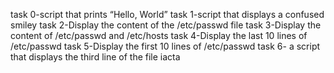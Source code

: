 
task 0-script that prints “Hello, World”
task 1-script that displays a confused smiley 
task 2-Display the content of the /etc/passwd file
task 3-Display the content of /etc/passwd and /etc/hosts
task 4-Display the last 10 lines of /etc/passwd
task 5-Display the first 10 lines of /etc/passwd
task 6- a script that displays the third line of the file iacta
